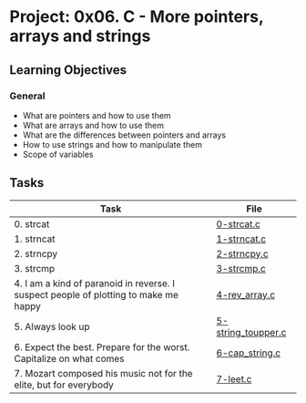 # Project: 0x06. C - More pointers, arrays and strings

<h2>Learning Objectives</h2>

<h3>General</h3>

<ul>
<li>What are pointers and how to use them</li>
<li>What are arrays and how to use them</li>
<li>What are the differences between pointers and arrays</li>
<li>How to use strings and how to manipulate them</li>
<li>Scope of variables</li>
</ul>

<h2>Tasks</h2>

| Task | File |
| ---- | ---- |
| 0. strcat | [0-strcat.c](./0-strcat.c) |
| 1. strncat | [1-strncat.c](./1-strncat.c) |
| 2. strncpy | [2-strncpy.c](./2-strncpy.c) |
| 3. strcmp | [3-strcmp.c](./3-strcmp.c) |
| 4. I am a kind of paranoid in reverse. I suspect people of plotting to make me happy | [4-rev_array.c](./4-rev_array.c) |
| 5. Always look up | [5-string_toupper.c](./5-string_toupper.c) |
| 6. Expect the best. Prepare for the worst. Capitalize on what comes | [6-cap_string.c](./6-cap_string.c) |
| 7. Mozart composed his music not for the elite, but for everybody | [7-leet.c](./7-leet.c) |

